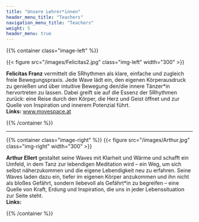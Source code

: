 ```yaml
---
title: "Unsere Lehrer*innen"
header_menu_title: "Teachers"
navigation_menu_title: "Teachers"
weight: 5
header_menu: true
---
```


{{% container class="image-left" %}}

{{< figure src="/images/Felicitas2.jpg" class="img-left" width="300" >}}

**Felicitas Franz** vermittelt die 5Rhythmen als klare, einfache und zugleich freie Bewegungspraxis. 
Jede Wave lädt ein, den eigenen Körperausdruck zu genießen und über intuitive Bewegung den/die innere Tänzer*in hervortreten zu lassen.
Dabei greift sie auf die Essenz der 5Rhythmen zurück: eine Reise durch den Körper, die Herz und Geist öffnet und zur Quelle von Inspiration und innerem Potenzial führt.
</br> **Links:** [<i class="fas fa-globe"></i>](https://www.movespace.at) [<i class="fab fa-facebook"></i>](https://www.facebook.com/profile.php?id=100001722769254&) [<i class="fab fa-instagram"></i>](https://www.instagram.com/felicitas.franz/) www.movespace.at


{{% /container %}}

------

{{% container class="image-right" %}}
{{< figure src="/images/Arthur.jpg" class="img-right" width="300" >}}

**Arthur Ellert** gestaltet seine Waves mit Klarheit und Wärme und schafft ein Umfeld, in dem Tanz zur lebendigen Meditation wird – ein Weg, um sich selbst näherzukommen und die eigene Lebendigkeit neu zu erfahren.
Seine Waves laden dazu ein, tiefer im eigenen Körper anzukommen und ihn nicht als bloßes Gefährt, 
sondern liebevoll als Gefährt*in zu begreifen – eine Quelle von Kraft, Erdung und Inspiration, die uns in jeder Lebenssituation zur Seite steht. 
</br> **Links:**  [<i class="fab fa-facebook"></i>](https://www.facebook.com/arthur.loki07?)

{{% /container %}}








